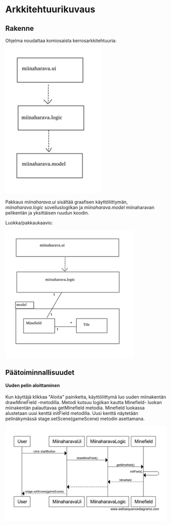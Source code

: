 # Arkkitehtuurikuvaus

## Rakenne
Ohjelma noudattaa komiosaista kerrosarkkitehtuuria:

<img src="https://github.com/IidaHamalainen/ot-harjoitustyo/blob/master/Miinaharava/dokumentaatio/kuvat/miinaharavarakenne.png" width="300">

Pakkaus _miinaharava.ui_ sisältää graafisen käyttöliittymän, _miinaharava.logic_ sovelluslogiikan ja _miinaharava.model_ miinaharavan pelikentän ja yksittäisen ruudun koodin.

Luokka/pakkaukaavio:

<img src="https://github.com/IidaHamalainen/ot-harjoitustyo/blob/master/Miinaharava/dokumentaatio/kuvat/luokka-pakkauskaavio.png" width="400">

## Päätoiminnallisuudet
#### Uuden pelin aloittaminen

Kun käyttäjä klikkaa "Aloita" painiketta, käyttöliittymä luo uuden miinakentän drawMineField -metodilla. Metodi kutsuu logiikan kautta Minefield- luokan miinakentän palauttavaa getMinefield metodia. Minefield luokassa alustetaan uusi kenttä initField metodilla. Uusi kenttä näytetään pelinäkymässä stage.setScene(gameScene) metodin asettamana.

<img src="https://github.com/IidaHamalainen/ot-harjoitustyo/blob/master/Miinaharava/dokumentaatio/kuvat/sekvenssikaavio.png" width="600">
